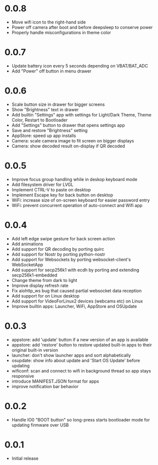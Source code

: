 0.0.8
=====
- Move wifi icon to the right-hand side
- Power off camera after boot and before deepsleep to conserve power
- Properly handle misconfigurations in theme color

0.0.7
=====
- Update battery icon every 5 seconds depending on VBAT/BAT_ADC
- Add "Power" off button in menu drawer

0.0.6
=====
- Scale button size in drawer for bigger screens
- Show "Brightness" text in drawer
- Add builtin "Settings" app with settings for Light/Dark Theme, Theme Color, Restart to Bootloader
- Add "Settings" button to drawer that opens settings app
- Save and restore "Brightness" setting
- AppStore: speed up app installs
- Camera: scale camera image to fit screen on bigger displays
- Camera: show decoded result on-display if QR decoded

0.0.5
=====
- Improve focus group handling while in deskop keyboard mode
- Add filesystem driver for LVGL
- Implement CTRL-V to paste on desktop
- Implement Escape key for back button on desktop
- WiFi: increase size of on-screen keyboard for easier password entry
- WiFi: prevent concurrent operation of auto-connect and Wifi app

0.0.4
=====
- Add left edge swipe gesture for back screen action
- Add animations
- Add support for QR decoding by porting quirc
- Add support for Nostr by porting python-nostr
- Add support for Websockets by porting websocket-client's WebSocketApp 
- Add support for secp256k1 with ecdh by porting and extending secp256k1-embedded
- Change theme from dark to light
- Improve display refresh rate
- Fix aiohttp_ws bug that caused partial websocket data reception
- Add support for on Linux desktop
- Add support for VideoForLinux2 devices (webcams etc) on Linux
- Improve builtin apps: Launcher, WiFi, AppStore and OSUpdate

0.0.3
=====
- appstore: add 'update' button if a new version of an app is available
- appstore: add 'restore' button to restore updated built-in apps to their original built-in version
- launcher: don't show launcher apps and sort alphabetically
- osupdate: show info about update and 'Start OS Update' before updating
- wificonf: scan and connect to wifi in background thread so app stays responsive
- introduce MANIFEST.JSON format for apps
- improve notification bar behavior

0.0.2
=====
- Handle IO0 "BOOT button" so long-press starts bootloader mode for updating firmware over USB

0.0.1
=====
- Initial release

